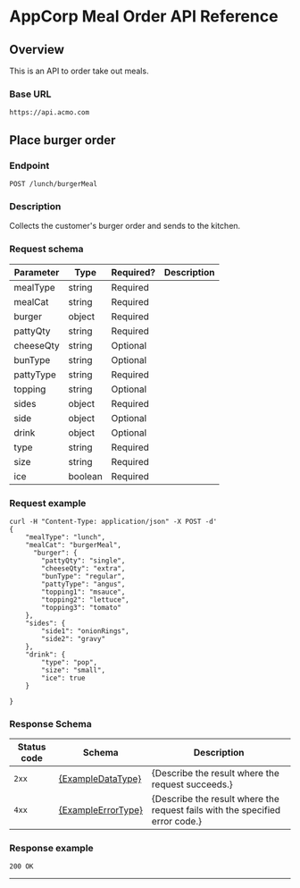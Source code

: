# AppCorp Meal Order API Reference

## Overview

This is an API to order take out meals.

### Base URL

```
https://api.acmo.com
```

## Place burger order

### Endpoint

```
POST /lunch/burgerMeal
```

### Description

Collects the customer's burger order and sends to the kitchen.  

### Request schema

| Parameter | Type | Required? | Description                             |
|-----------------|------|-----------|-----------------------------------------|
| mealType     | string | Required  |  |
| mealCat    | string | Required |                                         |
| burger    | object | Required |                                         |
| pattyQty   | string | Required |                                         |
| cheeseQty  | string | Optional |                                         |
| bunType   | string | Optional |                                         |
| pattyType    | string | Required |                                         |
| topping  | string | Optional |                                         |
| sides | object | Required |                                         |
| side    | object | Optional |                                         |
| drink    | object | Optional |                                         |
| type    | string | Required  |                                         |
| size    | string | Required |                                         |
| ice    | boolean | Required |                                         |

### Request example

```
curl -H "Content-Type: application/json" -X POST -d'
{
	"mealType": "lunch",
	"mealCat": "burgerMeal",
	  "burger": {
		"pattyQty": "single",
		"cheeseQty": "extra",
		"bunType": "regular",
		"pattyType": "angus",
		"topping1": "msauce",
		"topping2": "lettuce",
		"topping3": "tomato"
	},
	"sides": {
		"side1": "onionRings",
		"side2": "gravy"
	},
	"drink": {
		"type": "pop",
		"size": "small",
		"ice": true
	}

}
```

### Response Schema
| Status code | Schema                                  | Description          |
|-------------|-----------------------------------------|----------------------|
| `2xx`       | [{ExampleDataType}](#data-model)        | {Describe the result where the request succeeds.} |
| `4xx`       | [{ExampleErrorType}](#exampleerrortype) | {Describe the result where the request fails with the specified error code.} |

### Response example

```
200 OK
```
---
